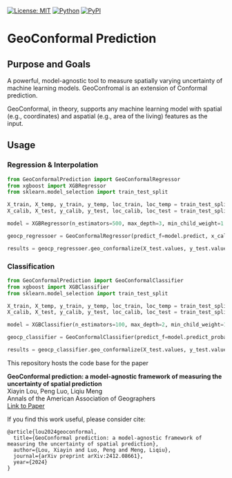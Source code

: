 [![License: MIT](https://img.shields.io/badge/License-MIT-green.svg)](https://opensource.org/licenses/MIT)
[![Python](https://img.shields.io/badge/Python-3776AB?logo=python&logoColor=fff)](#)
[![PyPI](https://img.shields.io/badge/PyPI-3775A9?logo=pypi&logoColor=fff)](#)


# GeoConformal Prediction
## Purpose and Goals
A powerful, model-agnostic tool to measure spatially varying uncertainty of machine learning models. GeoConfromal is an extension of Conformal prediction.

GeoConformal, in theory, supports any machine learning model with spatial (e.g., coordinates) and aspatial (e.g., area of the living) features as the input.

## Usage
### Regression & Interpolation
```python
from GeoConformalPrediction import GeoConformalRegressor
from xgboost import XGBRegressor
from sklearn.model_selection import train_test_split

X_train, X_temp, y_train, y_temp, loc_train, loc_temp = train_test_split(X, y, loc, train_size=0.8, random_state=42)
X_calib, X_test, y_calib, y_test, loc_calib, loc_test = train_test_split(X_temp, y_temp, loc_temp, train_size=0.5, random_state=42)

model = XGBRegressor(n_estimators=500, max_depth=3, min_child_weight=1.0, colsample_bytree=1.0).fit(X_train.values, y_train.values)

geocp_regressoer = GeoConformalRegressor(predict_f=model.predict, x_calib=X_calib.values, y_calib=y_calib.values, coord_calib=loc_calib.values, bandwidth=0.15, miscoverage_level=0.1)

results = geocp_regressoer.geo_conformalize(X_test.values, y_test.values, loc_test.values)
```

### Classification
```python
from GeoConformalPrediction import GeoConformalClassifier
from xgboost import XGBClassifier
from sklearn.model_selection import train_test_split

X_train, X_temp, y_train, y_temp, loc_train, loc_temp = train_test_split(X, y, loc, train_size=0.8, random_state=42)
X_calib, X_test, y_calib, y_test, loc_calib, loc_test = train_test_split(X_temp, y_temp, loc_temp, train_size=0.5, random_state=42)

model = XGBClassifier(n_estimators=100, max_depth=2, min_child_weight=1.0, colsample_bytree=1.0).fit(X_train, y_train)

geocp_classifier = GeoConformalClassifier(predict_f=model.predict_proba, x_calib=X_calib.values, y_calib=y_calib, coord_calib=loc_calib.values, bandwidth=0.2, miscoverage_level=0.1, nonconformity_score='aps')

results = geocp_classifier.geo_conformalize(X_test.values, y_test.values, loc_test.values)
```

This repository hosts the code base for the paper

**GeoConformal prediction: a model-agnostic framework of measuring the uncertainty of spatial prediction** <br>
Xiayin Lou, Peng Luo, Liqiu Meng <br>
Annals of the American Association of Geographers <br>
[Link to Paper](https://arxiv.org/abs/2412.08661)

If you find this work useful, please consider cite:
```
@article{lou2024geoconformal,
  title={GeoConformal prediction: a model-agnostic framework of measuring the uncertainty of spatial prediction},
  author={Lou, Xiayin and Luo, Peng and Meng, Liqiu},
  journal={arXiv preprint arXiv:2412.08661},
  year={2024}
}
```